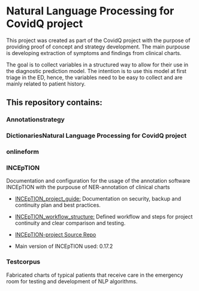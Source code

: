 # Natural Language Processing for CovidQ project
This project was created as part of the CovidQ project with the purpose of providing proof of concept and strategy development. The main purpouse is developing extraction of symptoms and findings from clinical charts.

The goal is to collect variables in a structured way to allow for their use in the diagnostic prediction model. The intention is to use this model at first triage in the ED, hence, the variables need to be easy to collect and are mainly related to patient history.

## This repository contains:

### Annotationstrategy

### DictionariesNatural Language Processing for CovidQ project

### onlineform

### INCEpTION

Documentation and configuration for the usage of the annotation software INCEpTION with the purpouse of NER-annotation of clinical charts

* [INCEpTION_project_guide:](INCEpTION_project_guide) Documentation on security, backup and continuity plan and best practices.

* [INCEpTION_workflow_structure:](INCEpTION_workflow_structure) Defined workflow and steps for project continuity and clear comparison and testing.

* [INCEpTION-project Source Repo](https://inception-project.github.io/)

* Main version of INCEpTION used: 0.17.2

### Testcorpus

Fabricated charts of typical patients that receive care in the emergency room for testing and development of NLP algorithms.

